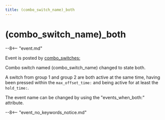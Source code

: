 ```yaml
---
title: (combo_switch_name)_both
---
```


# (combo_switch_name)\_both


--8<-- "event.md"

Event is posted by [combo_switches:](../config/combo_switches.md)

Combo switch named (combo_switch_name) changed to state both.

A switch from group 1 and group 2 are both active at the same time,
having been pressed within the `max_offset_time:` and being active for
at least the `hold_time:`.

The event name can be changed by using the "events_when_both:"
attribute.

--8<-- "event_no_keywords_notice.md"

